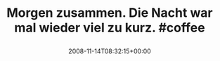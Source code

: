 ---
retweeted: false
source: <a href="http://twitter.com" rel="nofollow">Twitter Web Client</a>
entities:
  hashtags:
  - text: coffee
    indices:
    - '56'
    - '63'
  symbols: []
  user_mentions: []
  urls: []
display_text_range:
- '0'
- '63'
favorite_count: '0'
id_str: '1005177839'
truncated: false
retweet_count: '0'
id: '1005177839'
created_at: Fri Nov 14 08:32:15 +0000 2008
favorited: false
full_text: 'Morgen zusammen. Die Nacht war mal wieder viel zu kurz. #coffee'
lang: de
tags:
- coffee
- pesos/twitter
date: '2008-11-14T08:32:15+00:00'
src: https://twitter.com/bascht/status/1005177839
original_url: https://twitter.com/bascht/status/1005177839
type: twitter_tweet
text: 'Morgen zusammen. Die Nacht war mal wieder viel zu kurz. #coffee'
title: 'Morgen zusammen. Die Nacht war mal wieder viel zu kurz. #coffee

  '

---